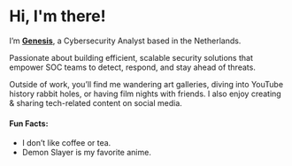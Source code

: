 <h1>Hi, I'm there!</h1>

I’m [**Genesis**](https://genesisvarelli.com/), a Cybersecurity Analyst based in the Netherlands.

Passionate about building efficient, scalable security solutions that empower SOC teams to detect, respond, and stay ahead of threats.

Outside of work, you’ll find me wandering art galleries, diving into YouTube history rabbit holes, or having film nights with friends. I also enjoy creating & sharing tech-related content on social media.

#### Fun Facts:

* I don’t like coffee or tea.
* Demon Slayer is my favorite anime.
